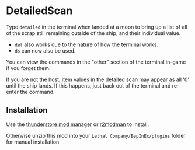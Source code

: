 # DetailedScan
Type `detailed` in the terminal when landed at a moon to bring up a list of all of the scrap still remaining outside of the ship, and their individual value.
- `det` also works due to the nature of how the terminal works.
- `ds` can now also be used.

You can view the commands in the "other" section of the terminal in-game if you forget them.

If you are not the host, item values in the detailed scan may appear as all '0' until the ship lands. 
If this happens, just back out of the terminal and re-enter the command.

## Installation
Use the [thunderstore mod manager](https://www.overwolf.com/app/Thunderstore-Thunderstore_Mod_Manager) or [r2modman](https://for-the-king.thunderstore.io/package/ebkr/r2modman/) to install.

Otherwise unzip this mod into your `Lethal Company/BepInEx/plugins` folder for manual installation
